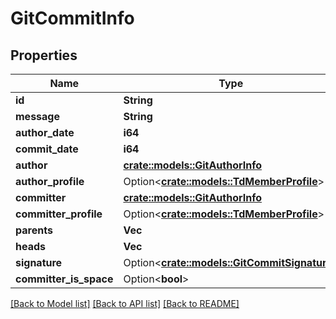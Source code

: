# GitCommitInfo

## Properties

Name | Type | Description | Notes
------------ | ------------- | ------------- | -------------
**id** | **String** |  | 
**message** | **String** |  | 
**author_date** | **i64** |  | 
**commit_date** | **i64** |  | 
**author** | [**crate::models::GitAuthorInfo**](GitAuthorInfo.md) |  | 
**author_profile** | Option<[**crate::models::TdMemberProfile**](TD_MemberProfile.md)> |  | [optional]
**committer** | [**crate::models::GitAuthorInfo**](GitAuthorInfo.md) |  | 
**committer_profile** | Option<[**crate::models::TdMemberProfile**](TD_MemberProfile.md)> |  | [optional]
**parents** | **Vec<String>** |  | 
**heads** | **Vec<String>** |  | 
**signature** | Option<[**crate::models::GitCommitSignature**](GitCommitSignature.md)> |  | [optional]
**committer_is_space** | Option<**bool**> |  | [optional]

[[Back to Model list]](../README.md#documentation-for-models) [[Back to API list]](../README.md#documentation-for-api-endpoints) [[Back to README]](../README.md)



